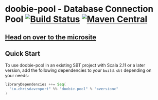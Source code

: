 # doobie-pool - Database Connection Pool [![Build Status](https://travis-ci.com/ChristopherDavenport/doobie-pool.svg?branch=master)](https://travis-ci.com/ChristopherDavenport/doobie-pool) [![Maven Central](https://maven-badges.herokuapp.com/maven-central/io.chrisdavenport/doobie-pool_2.12/badge.svg)](https://maven-badges.herokuapp.com/maven-central/io.chrisdavenport/doobie-pool_2.12)

## [Head on over to the microsite](https://ChristopherDavenport.github.io/doobie-pool)

## Quick Start

To use doobie-pool in an existing SBT project with Scala 2.11 or a later version, add the following dependencies to your
`build.sbt` depending on your needs:

```scala
libraryDependencies ++= Seq(
  "io.chrisdavenport" %% "doobie-pool" % "<version>"
)
```